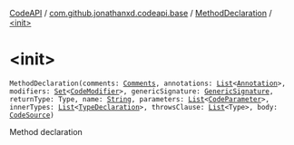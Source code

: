 [CodeAPI](../../index.md) / [com.github.jonathanxd.codeapi.base](../index.md) / [MethodDeclaration](index.md) / [&lt;init&gt;](.)

# &lt;init&gt;

`MethodDeclaration(comments: `[`Comments`](../../com.github.jonathanxd.codeapi.base.comment/-comments/index.md)`, annotations: `[`List`](https://kotlinlang.org/api/latest/jvm/stdlib/kotlin.collections/-list/index.html)`<`[`Annotation`](../-annotation/index.md)`>, modifiers: `[`Set`](https://kotlinlang.org/api/latest/jvm/stdlib/kotlin.collections/-set/index.html)`<`[`CodeModifier`](../-code-modifier/index.md)`>, genericSignature: `[`GenericSignature`](../../com.github.jonathanxd.codeapi.generic/-generic-signature/index.md)`, returnType: Type, name: `[`String`](https://kotlinlang.org/api/latest/jvm/stdlib/kotlin/-string/index.html)`, parameters: `[`List`](https://kotlinlang.org/api/latest/jvm/stdlib/kotlin.collections/-list/index.html)`<`[`CodeParameter`](../-code-parameter/index.md)`>, innerTypes: `[`List`](https://kotlinlang.org/api/latest/jvm/stdlib/kotlin.collections/-list/index.html)`<`[`TypeDeclaration`](../-type-declaration/index.md)`>, throwsClause: `[`List`](https://kotlinlang.org/api/latest/jvm/stdlib/kotlin.collections/-list/index.html)`<Type>, body: `[`CodeSource`](../../com.github.jonathanxd.codeapi/-code-source/index.md)`)`

Method declaration

